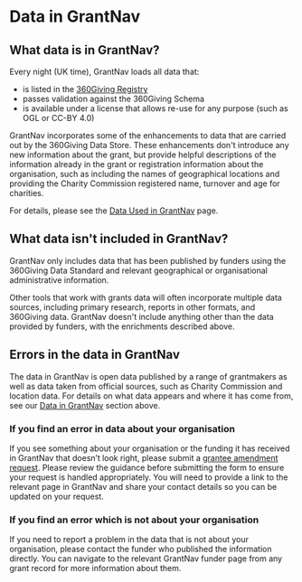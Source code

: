 Data in GrantNav
================

## What data is in GrantNav?

Every night (UK time), GrantNav loads all data that:
* is listed in the <a href="http://data.threesixtygiving.org">360Giving Registry</a> 
* passes validation against the 360Giving Schema
* is available under a license that allows re-use for any purpose (such as OGL or CC-BY 4.0)

GrantNav incorporates some of the enhancements to data that are carried out by the 360Giving Data Store. These enhancements don't introduce any new information about the grant, but provide helpful descriptions of the information already in the grant or registration information about the organisation, such as including the names of geographical locations and providing the Charity Commission registered name, turnover and age for charities. 

For details, please see the <a href="http://grantnav.threesixtygiving.org/datasets/">Data Used in GrantNav</a> page.

## What data isn't included in GrantNav?

GrantNav only includes data that has been published by funders using the 360Giving Data Standard and relevant geographical or organisational administrative information. 

Other tools that work with grants data will often incorporate multiple data sources, including primary research, reports in other formats, and 360Giving data. GrantNav doesn't include anything other than the data provided by funders, with the enrichments described above.

## Errors in the data in GrantNav

The data in GrantNav is open data published by a range of grantmakers as well as data taken from official sources, such as Charity Commission and location data. For details on what data appears and where it has come from, see our [Data in GrantNav](https://help.grantnav.threesixtygiving.org/en/latest/data/) section above.

### If you find an error in data about your organisation

If you see something about your organisation or the funding it has received in GrantNav that doesn’t look right, please submit a [grantee amendment request](https://www.threesixtygiving.org/grantee-amendment-requests/). Please review the guidance before submitting the form to ensure your request is handled appropriately. You will need to provide a link to the relevant page in GrantNav and share your contact details so you can be updated on your request.

### If you find an error which is not about your organisation
If you need to report a problem in the data that is not about your organisation, please contact the funder who published the information directly. You can navigate to the relevant GrantNav funder page from any grant record for more information about them.
